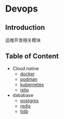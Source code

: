 # Devops

## Introduction

运维开发相关模块

## Table of Content
+ Cloud native
  + [docker]()
  + [podman]()
  + [kubernetes](/src/devops/kubernetes/README.md)
  + [istio]()
+ dababase
  + [postgres]()
  + [redis]()
  + [tidb](/src/devops/tidb/README.md)